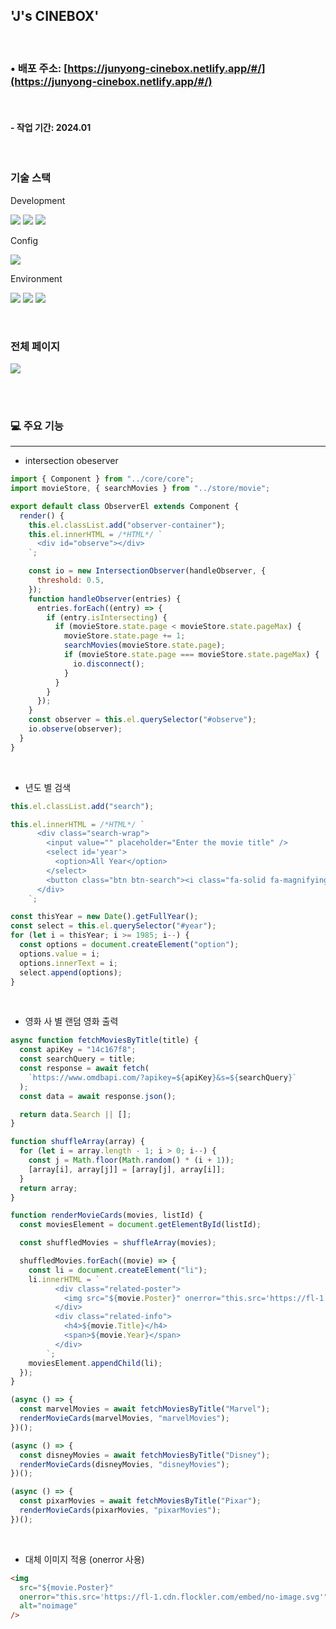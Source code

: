## 'J's CINEBOX'

<br>

### • 배포 주소: [https://junyong-cinebox.netlify.app/#/](https://junyong-cinebox.netlify.app/#/)

<br>

#### - 작업 기간: 2024.01

<br>

### 기술 스택

Development

<p>
<img src="https://img.shields.io/badge/React-61DAFB?style=flat&logo=React&logoColor=white" />
<img src="https://img.shields.io/badge/Javascript-F7DF1E?style=flat&logo=Javascript&logoColor=white" />
<img src="https://img.shields.io/badge/Sass-CC6699?style=flat&logo=Sass&logoColor=white" />
</p>

Config

<p>
<img src="https://img.shields.io/badge/npm-CB3837?style=flat&logo=npm&logoColor=white"/></a>
</p>

Environment

<p>
<img src="https://img.shields.io/badge/Visual Studio Code-007ACC?style=flat&logo=Visual Studio Code&logoColor=white"/></a>
<img src="https://img.shields.io/badge/Git-F05032?style=flat&logo=Git&logoColor=white"/></a>
<img src="https://img.shields.io/badge/GitHub-181717?style=flat&logo=GitHub&logoColor=white"/></a>
</p>
<br>

### 전체 페이지

<img src="https://github.com/azure0929/junyong-CINEBOX/assets/128226527/a68929a3-56aa-402e-9c9d-7ba28fb86285" />

<br><br>

### 💻 주요 기능

---

- intersection obeserver

```javascript
import { Component } from "../core/core";
import movieStore, { searchMovies } from "../store/movie";

export default class ObserverEl extends Component {
  render() {
    this.el.classList.add("observer-container");
    this.el.innerHTML = /*HTML*/ `
      <div id="observe"></div>
    `;

    const io = new IntersectionObserver(handleObserver, {
      threshold: 0.5,
    });
    function handleObserver(entries) {
      entries.forEach((entry) => {
        if (entry.isIntersecting) {
          if (movieStore.state.page < movieStore.state.pageMax) {
            movieStore.state.page += 1;
            searchMovies(movieStore.state.page);
            if (movieStore.state.page === movieStore.state.pageMax) {
              io.disconnect();
            }
          }
        }
      });
    }
    const observer = this.el.querySelector("#observe");
    io.observe(observer);
  }
}
```

<br>

- 년도 별 검색

```javascript
this.el.classList.add("search");

this.el.innerHTML = /*HTML*/ `
      <div class="search-wrap">
        <input value="" placeholder="Enter the movie title" />
        <select id='year'>
          <option>All Year</option>
        </select>
        <button class="btn btn-search"><i class="fa-solid fa-magnifying-glass"></i></button>
      </div>
    `;

const thisYear = new Date().getFullYear();
const select = this.el.querySelector("#year");
for (let i = thisYear; i >= 1985; i--) {
  const options = document.createElement("option");
  options.value = i;
  options.innerText = i;
  select.append(options);
}
```

<br>

- 영화 사 별 랜덤 영화 출력

```javascript
async function fetchMoviesByTitle(title) {
  const apiKey = "14c167f8";
  const searchQuery = title;
  const response = await fetch(
    `https://www.omdbapi.com/?apikey=${apiKey}&s=${searchQuery}`
  );
  const data = await response.json();

  return data.Search || [];
}

function shuffleArray(array) {
  for (let i = array.length - 1; i > 0; i--) {
    const j = Math.floor(Math.random() * (i + 1));
    [array[i], array[j]] = [array[j], array[i]];
  }
  return array;
}

function renderMovieCards(movies, listId) {
  const moviesElement = document.getElementById(listId);

  const shuffledMovies = shuffleArray(movies);

  shuffledMovies.forEach((movie) => {
    const li = document.createElement("li");
    li.innerHTML = `
          <div class="related-poster">
            <img src="${movie.Poster}" onerror="this.src='https://fl-1.cdn.flockler.com/embed/no-image.svg'"alt="noimage" />
          </div>
          <div class="related-info">
            <h4>${movie.Title}</h4>
            <span>${movie.Year}</span>
          </div>
        `;
    moviesElement.appendChild(li);
  });
}

(async () => {
  const marvelMovies = await fetchMoviesByTitle("Marvel");
  renderMovieCards(marvelMovies, "marvelMovies");
})();

(async () => {
  const disneyMovies = await fetchMoviesByTitle("Disney");
  renderMovieCards(disneyMovies, "disneyMovies");
})();

(async () => {
  const pixarMovies = await fetchMoviesByTitle("Pixar");
  renderMovieCards(pixarMovies, "pixarMovies");
})();
```

<br>

- 대체 이미지 적용 (onerror 사용)

```html
<img
  src="${movie.Poster}"
  onerror="this.src='https://fl-1.cdn.flockler.com/embed/no-image.svg'"
  alt="noimage"
/>
```
